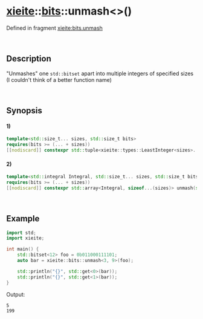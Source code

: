 # [xieite](../../xieite.md)\:\:[bits](../../bits.md)\:\:unmash\<\>\(\)
Defined in fragment [xieite:bits.unmash](../../../src/bits/unmash.cpp)

&nbsp;

## Description
"Unmashes" one `std::bitset` apart into multiple integers of specified sizes (I couldn't think of a better function name)

&nbsp;

## Synopsis
#### 1)
```cpp
template<std::size_t... sizes, std::size_t bits>
requires(bits >= (... + sizes))
[[nodiscard]] constexpr std::tuple<xieite::types::LeastInteger<sizes>...> unmash(std::bitset<bits> value) noexcept;
```
#### 2)
```cpp
template<std::integral Integral, std::size_t... sizes, std::size_t bits>
requires(bits >= (... + sizes))
[[nodiscard]] constexpr std::array<Integral, sizeof...(sizes)> unmash(std::bitset<bits> value) noexcept;
```

&nbsp;

## Example
```cpp
import std;
import xieite;

int main() {
    std::bitset<12> foo = 0b011000111101;
    auto bar = xieite::bits::unmash<3, 9>(foo);

    std::println("{}", std::get<0>(bar));
    std::println("{}", std::get<1>(bar));
}
```
Output:
```
5
199
```
